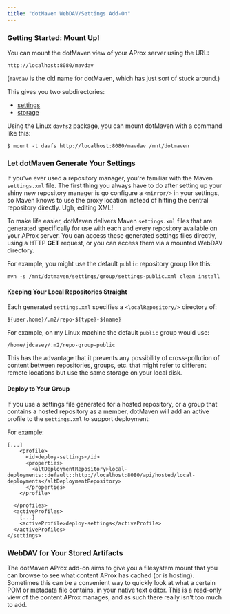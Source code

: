 ```yaml
---
title: "dotMaven WebDAV/Settings Add-On"
---
```


### Getting Started: Mount Up!

You can mount the dotMaven view of your AProx server using the URL:

    http://localhost:8080/mavdav

(`mavdav` is the old name for dotMaven, which has just sort of stuck around.)

This gives you two subdirectories:

* [settings](#settings)
* [storage](#storage)

Using the Linux `davfs2` package, you can mount dotMaven with a command like this:

    $ mount -t davfs http://localhost:8080/mavdav /mnt/dotmaven

<a name="settings"></a>

### Let dotMaven Generate Your Settings

If you've ever used a repository manager, you're familiar with the Maven `settings.xml` file. The first thing you always have to do after setting up your shiny new repository manager is go configure a `<mirror/>` in your settings, so Maven knows to use the proxy location instead of hitting the central repository directly. Ugh, editing XML!

To make life easier, dotMaven delivers Maven `settings.xml` files that are generated specifically for use with each and every repository available on your AProx server. You can access these generated settings files directly, using a HTTP **GET** request, or you can access them via a mounted WebDAV directory. 

For example, you might use the default `public` repository group like this:

    mvn -s /mnt/dotmaven/settings/group/settings-public.xml clean install

#### Keeping Your Local Repositories Straight

Each generated `settings.xml` specifies a `<localRepository/>` directory of:

    ${user.home}/.m2/repo-${type}-${name}

For example, on my Linux machine the default `public` group would use:

    /home/jdcasey/.m2/repo-group-public

This has the advantage that it prevents any possibility of cross-pollution of content between repositories, groups, etc. that might refer to different remote locations but use the same storage on your local disk.

#### Deploy to Your Group

If you use a settings file generated for a hosted repository, or a group that contains a hosted repository as a member, dotMaven will add an active profile to the `settings.xml` to support deployment:

For example:

    [...]
        <profile>
          <id>deploy-settings</id>
          <properties>
            <altDeploymentRepository>local-deployments::default::http://localhost:8080/api/hosted/local-deployments</altDeploymentRepository>
          </properties>
        </profile>

      </profiles>
      <activeProfiles>
        [...]
        <activeProfile>deploy-settings</activeProfile>
      </activeProfiles>
    </settings>

<a name="storage"></a>

### WebDAV for Your Stored Artifacts

The dotMaven AProx add-on aims to give you a filesystem mount that you can browse to see what content AProx has cached (or is hosting). Sometimes this can be a convenient way to quickly look at what a certain POM or metadata file contains, in your native text editor. This is a read-only view of the content AProx manages, and as such there really isn't too much to add.

